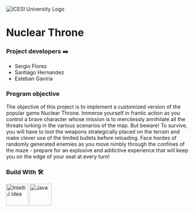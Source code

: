 ![ICESI University Logo](https://www.icesi.edu.co/launiversidad/images/La_universidad/logo_icesi.png)

# Nuclear Throne

### **Project developers** ✒️

- Sergio Florez
- Santiago Hernandez
- Esteban Gaviria

### **Program objective**

The objective of this project is to implement a customized version of the popular game Nuclear Throne. Immerse yourself
in frantic action as you control a brave character whose mission is to mercilessly annihilate all the threats lurking in
the various scenarios of the map. But beware! To survive, you will have to loot the weapons strategically placed on the
terrain and make clever use of the limited bullets before reloading. Face hordes of randomly generated enemies as you
move nimbly through the confines of the maze - prepare for an explosive and addictive experience that will keep you on
the edge of your seat at every turn!

### **Build With** 🛠️

<div style="text-align: left">
    <p>
        <a href="https://www.jetbrains.com/es-es/idea/" target="_blank"> <img alt="IntelliJ Idea" src="https://cdn.svgporn.com/logos/intellij-idea.svg" height="60" width = "60"></a>
        <a href="https://www.java.com/es/" target="_blank"> <img alt="Java" src="https://cdn.svgporn.com/logos/java.svg" height="60" width = "60"></a>
    </p>
</div>

